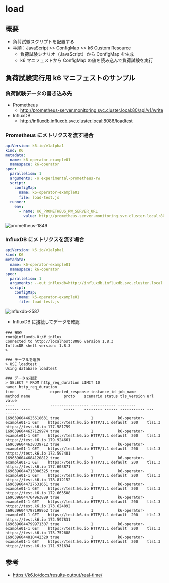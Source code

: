 # load

## 概要

- 負荷試験スクリプトを配置する
- 手順：JavaScript >> ConfigMap >> k6 Custom Resource
  - 負荷試験シナリオ（JavaScript）から ConfigMap を生成
  - k6 マニフェストから ConfigMap の値を読み込んで負荷試験を実行

## 負荷試験実行用 k6 マニフェストのサンプル

### 負荷試験データの書き込み先

- Prometheus
  - http://prometheus-server.monitoring.svc.cluster.local:80/api/v1/write
- InfluxDB
  - http://influxdb.influxdb.svc.cluster.local:8086/loadtest

### Prometheus にメトリクスを流す場合

```yaml
apiVersion: k6.io/v1alpha1
kind: K6
metadata:
  name: k6-operator-example01
  namespace: k6-operator
spec:
  parallelism: 1
  arguments: -o experimental-prometheus-rw
  script:
    configMap:
      name: k6-operator-example01
      file: load-test.js
  runner:
    env:
      - name: K6_PROMETHEUS_RW_SERVER_URL
        value: http://prometheus-server.monitoring.svc.cluster.local:80/api/v1/write
```

![prometheus-1849](https://github.com/GotoRen/k6-operator-playground/assets/63791288/7d00acbf-31cf-45b3-a79f-c0356737e0a0)

### InfluxDB にメトリクスを流す場合

```yaml
apiVersion: k6.io/v1alpha1
kind: K6
metadata:
  name: k6-operator-example01
  namespace: k6-operator
spec:
  parallelism: 1
  arguments: --out influxdb=http://influxdb.influxdb.svc.cluster.local:8086/loadtest
  script:
    configMap:
      name: k6-operator-example01
      file: load-test.js
```

![influxdb-2587](https://github.com/GotoRen/k6-operator-playground/assets/63791288/9f58d490-f14d-4d37-9e66-b82b497ef7a9)

- InfluxDB に接続してデータを確認

```
### 接続
root@influxdb-0:/# influx
Connected to http://localhost:8086 version 1.8.3
InfluxDB shell version: 1.8.3
>

### テーブルを選択
> USE loadtest
Using database loadtest

### データを確認
> SELECT * FROM http_req_duration LIMIT 10
name: http_req_duration
time                expected_response instance_id job_name                method name               proto    scenario status tls_version url                value
----                ----------------- ----------- --------                ------ ----               -----    -------- ------ ----------- ---                -----
1696396044625618631 true              1           k6-operator-example01-1 GET    https://test.k6.io HTTP/1.1 default  200    tls1.3      https://test.k6.io 177.581759
1696396044637129974 true              1           k6-operator-example01-1 GET    https://test.k6.io HTTP/1.1 default  200    tls1.3      https://test.k6.io 179.924661
1696396044638339712 true              1           k6-operator-example01-1 GET    https://test.k6.io HTTP/1.1 default  200    tls1.3      https://test.k6.io 172.597401
1696396044684120812 true              1           k6-operator-example01-1 GET    https://test.k6.io HTTP/1.1 default  200    tls1.3      https://test.k6.io 177.603871
1696396044713006325 true              1           k6-operator-example01-1 GET    https://test.k6.io HTTP/1.1 default  200    tls1.3      https://test.k6.io 178.812152
1696396044727631651 true              1           k6-operator-example01-1 GET    https://test.k6.io HTTP/1.1 default  200    tls1.3      https://test.k6.io 172.663508
1696396044764963889 true              1           k6-operator-example01-1 GET    https://test.k6.io HTTP/1.1 default  200    tls1.3      https://test.k6.io 173.624092
1696396044797198952 true              1           k6-operator-example01-1 GET    https://test.k6.io HTTP/1.1 default  200    tls1.3      https://test.k6.io 172.597831
1696396044799971307 true              1           k6-operator-example01-1 GET    https://test.k6.io HTTP/1.1 default  200    tls1.3      https://test.k6.io 173.752688
1696396044810442320 true              1           k6-operator-example01-1 GET    https://test.k6.io HTTP/1.1 default  200    tls1.3      https://test.k6.io 171.931634
```

## 参考

- https://k6.io/docs/results-output/real-time/
